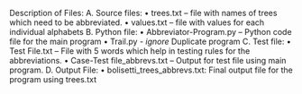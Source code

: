 Description of Files:
A.	Source files: 
•	trees.txt – file with names of trees which need to be abbreviated.
•	values.txt – file with values for each individual alphabets
B.	Python file: 
•	Abbreviator-Program.py – Python code file for the main program
• Trail.py - *ignore* Duplicate program
C.	Test file:
•	Test File.txt – File with 5 words which help in testing rules for the abbreviations.
•	Case-Test file_abbrevs.txt – Output for test file using main program.
D.	Output File:
•	bolisetti_trees_abbrevs.txt: Final output file for the program using trees.txt
